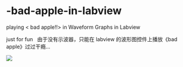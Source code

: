 # -bad-apple-in-labview
playing < bad apple!!> in Waveform Graphs in Labview

just for fun
 
由于没有示波器，只能在 labview 的波形图控件上播放《bad apple》过过干瘾...

![](https://github.com/SilenceStorm/bad-apple-in-labview/blob/master/Picture/%E6%95%88%E6%9E%9C.PNG)
